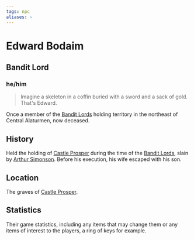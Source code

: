 ```yaml
---
tags: npc
aliases: ~
---
```


# Edward Bodaim

## Bandit Lord

### he/him

 > 
 > Imagine a skeleton in a coffin buried with a sword and a sack of gold. That's Edward.

Once a member of the [Bandit Lords](..\..\..\..\..\..\Notes%20on%20the%20Multiverse\Inner\Alaturmen\About%20People\Nations\The%20Kingdom%20of%20Prosper\Local%20Lore\Bandit%20Lords.md) holding territory in the northeast of Central Alaturmen, now deceased.

## History

Held the holding of [Castle Prosper](..\..\..\..\..\..\Notes%20on%20the%20Multiverse\Inner\Alaturmen\Places\Northeastern%20Central\Smaller%20than%20a%20feature\Castle%20Prosper.md) during the time of the [Bandit Lords](..\..\..\..\..\..\Notes%20on%20the%20Multiverse\Inner\Alaturmen\About%20People\Nations\The%20Kingdom%20of%20Prosper\Local%20Lore\Bandit%20Lords.md), slain by [Arthur Simonson](..\..\..\High%20Power\Nobles%20of%20Prosper%20NPCs\Arthur%20Simonson.md). Before his execution, his wife escaped with his son.

## Location

The graves of [Castle Prosper](..\..\..\..\..\..\Notes%20on%20the%20Multiverse\Inner\Alaturmen\Places\Northeastern%20Central\Smaller%20than%20a%20feature\Castle%20Prosper.md).

## Statistics

Their game statistics, including any items that may change them or any items of interest to the players, a ring of keys for example.
